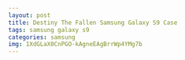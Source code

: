 ```yaml
---
layout: post
title: Destiny The Fallen Samsung Galaxy S9 Case
tags: samsung galaxy s9
categories: samsung
img: 1XdGLaX0CnPGO-kAgneEAgBrrWp4YMg7b
---
```

